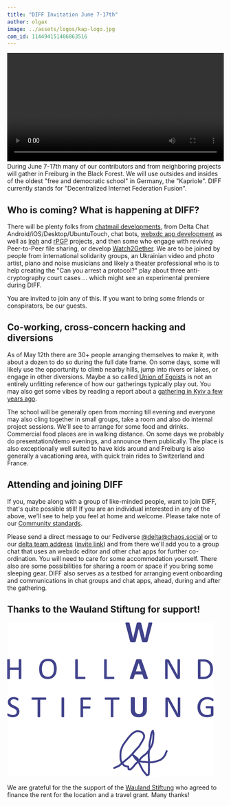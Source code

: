 ```yaml
---
title: "DIFF Invitation June 7-17th"
author: olgax
image: ../assets/logos/kap-logo.jpg
com_id: 114494151406863516
---
```


<video controls style="width:560px; max-width: 100%;"><source src="https://delta.chat/video/diff-invitation2-2025.mp4" type="video/mp4"></video>
During June 7-17th many of our contributors and from neighboring projects will gather in Freiburg in the Black Forest.
We will use outsides and insides of the oldest "free and democratic school" in Germany, the "Kapriole".
DIFF currently stands for "Decentralized Internet Federation Fusion". 

## Who is coming? What is happening at DIFF? 

There will be plenty folks from [chatmail developments](https://chatmail.at), from Delta Chat Android/iOS/Desktop/UbuntuTouch, chat bots, 
[webxdc app development](https://webxdc.org) as well as [Iroh](https://iroh.computer) and [rPGP](https://github.com/rpgp/rpgp) projects,
and then some who engage with reviving Peer-to-Peer file sharing, or develop [Watch2Gether](https://w2g.tv/en/). 
We are to be joined by people from international solidarity groups,
an Ukrainian video and photo artist, piano and noise musicians
and likely a theater professional who is to help creating the "Can you arrest a protocol?" play 
about three anti-cryptography court cases ... which might see an experimental premiere during DIFF. 

You are invited to join any of this. 
If you want to bring some friends or conspirators, be our guests. 

## Co-working, cross-concern hacking and diversions 

As of May 12th there are 30+ people arranging themselves to make it,
with about a dozen to do so during the full date frame. 
On some days, some will likely use the opportunity to climb nearby hills, jump into rivers or lakes,
or engage in other diversions. 
Maybe a so called [Union of Egoists](https://en.wikipedia.org/wiki/Union_of_egoists)
is not an entirely unfitting reference of how our gatherings typically play out. 
You may also get some vibes by reading a report about a [gathering in Kyiv a few years ago](https://delta.chat/en/2019-05-08-xyiv). 

The school will be generally open from morning till evening
and everyone may also cling together in small groups, take a room and also do internal project sessions. 
We'll see to arrange for some food and drinks. Commercial food places are in walking distance. 
On some days we probably do presentation/demo evenings, and announce them publically. 
The place is also exceptionally well suited to have kids around and Freiburg
is also generally a vacationing area, with quick train rides to Switzerland and France. 

## Attending and joining DIFF

If you, maybe along with a group of like-minded people, want to join DIFF, that's quite possible still! 
If you are an individual interested in any of the above, we'll see to help you feel at home and welcome. 
Please take note of our [Community standards](https://delta.chat/en/community-standards). 

Please send a direct message to our Fediverse [@delta@chaos.social](https://chaos.social/@delta)
or to our [delta team address](mailto:delta@merlinux.eu) ([invite link](https://i.delta.chat/#56136E70473FB9E59331D760C007984652839B20&a=delta%40merlinux.eu&n=Delta%20Chat%20team&i=ZVfPYn6j2fvtpc_0M6V45uEP&s=WWjjkBKJJ3So8AfuHGXNjcyE))
and from there we'll add you to a group chat that uses an webxdc editor and other chat apps for further co-ordination. 
You will need to care for some accommodation yourself. 
There also are some possibilities for sharing a room or space if you bring some sleeping gear. 
DIFF also serves as a testbed for arranging event onboarding and communications in chat groups and chat apps,
ahead, during and after the gathering. 


## Thanks to the Wauland Stiftung for support!

![Logo of Wauland Stiftung](../assets/logos/WHS-Logo.RAL5002.svg)

We are grateful for the the support of the [Wauland Stiftung](https://wauland.de) 
who agreed to finance the rent for the location and a travel grant. Many thanks!


